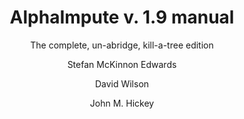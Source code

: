 ---
title: AlphaImpute v. 1.9 manual
subtitle: The complete, un-abridge, kill-a-tree edition
author: 
  - Stefan McKinnon Edwards
  - David Wilson
  - John M. Hickey


---